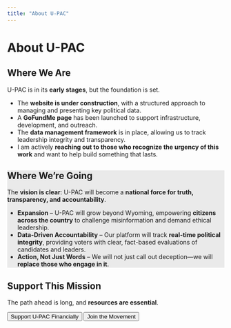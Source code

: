 ```yaml
---
title: "About U-PAC"
---
```


<div class="about-container">
  <h1>About U-PAC</h1>

  <!-- Where We Are -->
  <section class="content-section">
    <h2>Where We Are</h2>
    <div class="text-container">
      <p>U-PAC is in its <strong>early stages</strong>, but the foundation is set.</p>
      <div class="list-container">
        <ul class="spaced-list">
          <li>The <strong>website is under construction</strong>, with a structured approach to managing and presenting key political data.</li>
          <li>A <strong>GoFundMe page</strong> has been launched to support infrastructure, development, and outreach.</li>
          <li>The <strong>data management framework</strong> is in place, allowing us to track leadership integrity and transparency.</li>
          <li>I am actively <strong>reaching out to those who recognize the urgency of this work</strong> and want to help build something that lasts.</li>
        </ul>
      </div>
    </div>
  </section>

  <!-- Where We’re Going -->
  <section class="content-section" style="background: #eaeaea;">
    <h2>Where We’re Going</h2>
    <div class="text-container">
      <p>The <strong>vision is clear</strong>: U-PAC will become a <strong>national force for truth, transparency, and accountability</strong>.</p>
      <div class="list-container">
        <ul class="spaced-list">
          <li><strong>Expansion</strong> – U-PAC will grow beyond Wyoming, empowering <strong>citizens across the country</strong> to challenge misinformation and demand ethical leadership.</li>
          <li><strong>Data-Driven Accountability</strong> – Our platform will track <strong>real-time political integrity</strong>, providing voters with clear, fact-based evaluations of candidates and leaders.</li>
          <li><strong>Action, Not Just Words</strong> – We will not just call out deception—we will <strong>replace those who engage in it</strong>.</li>
        </ul>
      </div>
    </div>
  </section>

  <!-- Support This Mission -->
  <section class="content-section">
    <h2>Support This Mission</h2>
    <div class="text-container">
      <p>The path ahead is long, and <strong>resources are essential</strong>.</p>
    </div>
    <div class="hero-buttons">
      <button class="btn-donate" onclick="window.location.href='https://gofund.me/7868febf'">
        Support U-PAC Financially
      </button>
      <button class="btn-donate" onclick="window.location.href='/volunteer/'">
        Join the Movement
      </button>
    </div>
  </section>
</div>
